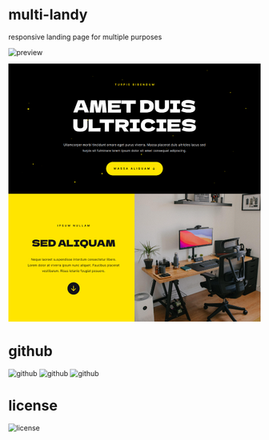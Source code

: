 # multi-landy

responsive landing page for multiple purposes

<!-- link to preview image -->
 
![preview](https://img.shields.io/badge/preview-preview-green.svg)

![preview](assets/images/preview.png)


<!-- link to github repo -->
# github 
![github](https://img.shields.io/github/stars/yusufadell/multi-landy.svg?style=social&label=Star)
![github](https://img.shields.io/github/issues/yusufadell/multi-landy.svg?style=social&label=Issue)
![github](https://img.shields.io/github/contributors/yusufadell/multi-landy.svg?style=social&label=Contributor)

<!-- link to license -->
# license 
![license](https://img.shields.io/badge/license-MIT-blue.svg)
